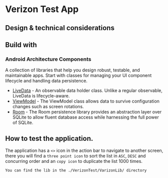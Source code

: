 # Verizon Test App

## Design & technical considerations

## Build with

### Android Architecture Components

A collection of libraries that help you design robust, testable, and maintainable apps. Start with classes for managing your UI component lifecycle and handling data persistence.

* [LiveData](https://developer.android.com/topic/libraries/architecture/livedata.html) - An observable data holder class. Unlike a regular observable, LiveData is lifecycle-aware.
* [ViewModel](https://developer.android.com/topic/libraries/architecture/viewmodel.html) - The ViewModel class allows data to survive configuration changes such as screen rotations.
* [Room](https://developer.android.com/topic/libraries/architecture/room.html) - The Room persistence library provides an abstraction layer over SQLite to allow fluent database access while harnessing the full power of SQLite.

## How to test the application.

The application has a `<>` icon in the action bar to navigate to another screen, there you will find a `three point icon` to sort the list in `ASC`, `DESC` and concurring order and an `copy icon` to duplicate the list 1000 times.

```You can find the lib in the ./VerizonTest/VarizonLib/ directory```